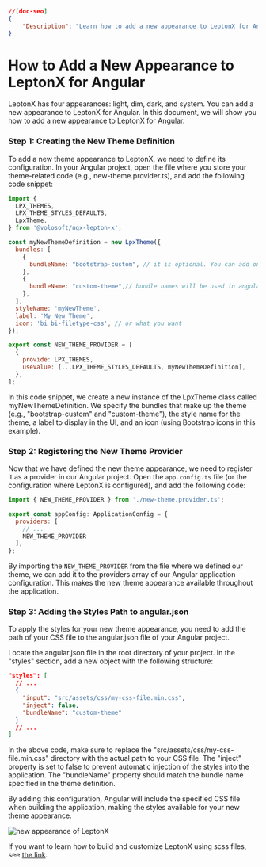 ```json
//[doc-seo]
{
    "Description": "Learn how to add a new appearance to LeptonX for Angular by defining a custom theme and integrating it seamlessly into your project."
}
```

# How to Add a New Appearance to LeptonX for Angular
LeptonX has four appearances: light, dim, dark, and system. You can add a new appearance to LeptonX for Angular. In this document, we will show you how to add a new appearance to LeptonX for Angular.

### Step 1: Creating the New Theme Definition
To add a new theme appearance to LeptonX, we need to define its configuration. 
In your Angular project, open the file where you store your theme-related code (e.g., new-theme.provider.ts), and add the following code snippet:

```js
import {
  LPX_THEMES,
  LPX_THEME_STYLES_DEFAULTS,
  LpxTheme,
} from '@volosoft/ngx-lepton-x';

const myNewThemeDefinition = new LpxTheme({
  bundles: [
    {
      bundleName: "bootstrap-custom", // it is optional. You can add one or more bundles.
    },
    {
      bundleName: "custom-theme",// bundle names will be used in angular.json 
    },
  ],
  styleName: 'myNewTheme',
  label: 'My New Theme',
  icon: 'bi bi-filetype-css', // or what you want
});

export const NEW_THEME_PROVIDER = [
  {
    provide: LPX_THEMES,
    useValue: [...LPX_THEME_STYLES_DEFAULTS, myNewThemeDefinition],
  },
];
```

In this code snippet, we create a new instance of the LpxTheme class called myNewThemeDefinition. We specify the bundles that make up the theme (e.g., "bootstrap-custom" and "custom-theme"), the style name for the theme, a label to display in the UI, and an icon (using Bootstrap icons in this example).

### Step 2: Registering the New Theme Provider
Now that we have defined the new theme appearance, we need to register it as a provider in our Angular project. Open the `app.config.ts` file (or the configuration where LeptonX is configured), and add the following code:

```js
import { NEW_THEME_PROVIDER } from './new-theme.provider.ts';

export const appConfig: ApplicationConfig = {
  providers: [
    // ...
    NEW_THEME_PROVIDER
  ],
};
```

By importing the `NEW_THEME_PROVIDER` from the file where we defined our theme, we can add it to the providers array of our Angular application configuration. This makes the new theme appearance available throughout the application.

### Step 3: Adding the Styles Path to angular.json

To apply the styles for your new theme appearance, you need to add the path of your CSS file to the angular.json file of your Angular project.

Locate the angular.json file in the root directory of your project.
In the "styles" section, add a new object with the following structure:

```json
"styles": [
  // ...
  {
    "input": "src/assets/css/my-css-file.min.css",
    "inject": false,
    "bundleName": "custom-theme"
  }
  // ...
]
```

In the above code, make sure to replace the "src/assets/css/my-css-file.min.css" directory with the actual path to your CSS file. The "inject" property is set to false to prevent automatic injection of the styles into the application. The "bundleName" property should match the bundle name specified in the theme definition.

By adding this configuration, Angular will include the specified CSS file when building the application, making the styles available for your new theme appearance.

![new appearance of LeptonX](../../../images/new-lepton-x-variant.png)

If you want to learn how to build and customize LeptonX using scss files, see [the link](../source-files).
